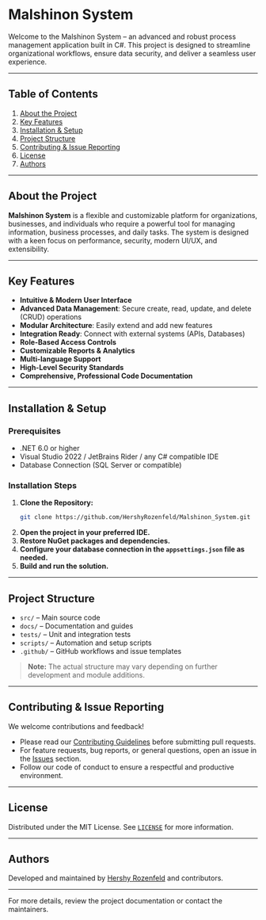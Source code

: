 # Malshinon System

Welcome to the Malshinon System – an advanced and robust process management application built in C#. This project is designed to streamline organizational workflows, ensure data security, and deliver a seamless user experience.

---

## Table of Contents

1. [About the Project](#about-the-project)
2. [Key Features](#key-features)
3. [Installation & Setup](#installation--setup)
4. [Project Structure](#project-structure)
5. [Contributing & Issue Reporting](#contributing--issue-reporting)
6. [License](#license)
7. [Authors](#authors)

---

## About the Project

**Malshinon System** is a flexible and customizable platform for organizations, businesses, and individuals who require a powerful tool for managing information, business processes, and daily tasks. The system is designed with a keen focus on performance, security, modern UI/UX, and extensibility.

---

## Key Features

- **Intuitive & Modern User Interface**
- **Advanced Data Management**: Secure create, read, update, and delete (CRUD) operations
- **Modular Architecture**: Easily extend and add new features
- **Integration Ready**: Connect with external systems (APIs, Databases)
- **Role-Based Access Controls**
- **Customizable Reports & Analytics**
- **Multi-language Support**
- **High-Level Security Standards**
- **Comprehensive, Professional Code Documentation**

---

## Installation & Setup

### Prerequisites

- .NET 6.0 or higher
- Visual Studio 2022 / JetBrains Rider / any C# compatible IDE
- Database Connection (SQL Server or compatible)

### Installation Steps

1. **Clone the Repository:**
   ```bash
   git clone https://github.com/HershyRozenfeld/Malshinon_System.git
   ```
2. **Open the project in your preferred IDE.**
3. **Restore NuGet packages and dependencies.**
4. **Configure your database connection in the `appsettings.json` file as needed.**
5. **Build and run the solution.**

---

## Project Structure

- `src/` – Main source code
- `docs/` – Documentation and guides
- `tests/` – Unit and integration tests
- `scripts/` – Automation and setup scripts
- `.github/` – GitHub workflows and issue templates

> **Note:** The actual structure may vary depending on further development and module additions.

---

## Contributing & Issue Reporting

We welcome contributions and feedback!

- Please read our [Contributing Guidelines](CONTRIBUTING.md) before submitting pull requests.
- For feature requests, bug reports, or general questions, open an issue in the [Issues](https://github.com/HershyRozenfeld/Malshinon_System/issues) section.
- Follow our code of conduct to ensure a respectful and productive environment.

---

## License

Distributed under the MIT License. See [`LICENSE`](LICENSE) for more information.

---

## Authors

Developed and maintained by [Hershy Rozenfeld](https://github.com/HershyRozenfeld) and contributors.

---

For more details, review the project documentation or contact the maintainers.

